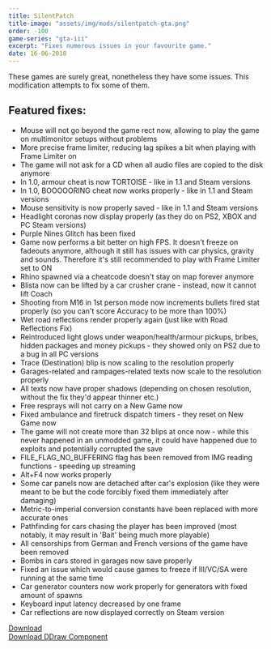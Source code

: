 ```yaml
---
title: SilentPatch
title-image: "assets/img/mods/silentpatch-gta.png"
order: -100
game-series: "gta-iii"
excerpt: "Fixes numerous issues in your favourite game."
date: 16-06-2018
---
```


These games are surely great, nonetheless they have some issues. This modification attempts to fix some of them.

## Featured fixes:
* Mouse will not go beyond the game rect now, allowing to play the game on multimonitor setups without problems
* More precise frame limiter, reducing lag spikes a bit when playing with Frame Limiter on
* The game will not ask for a CD when all audio files are copied to the disk anymore
* In 1.0, armour cheat is now TORTOISE - like in 1.1 and Steam versions
* In 1.0, BOOOOORING cheat now works properly - like in 1.1 and Steam versions
* Mouse sensitivity is now properly saved - like in 1.1 and Steam versions
* Headlight coronas now display properly (as they do on PS2, XBOX and PC Steam versions)
* Purple Nines Glitch has been fixed
* Game now performs a bit better on high FPS. It doesn't freeze on fadeouts anymore, although it still has issues with car physics, gravity and sounds. Therefore it's still recommended to play with Frame Limiter set to ON
* Rhino spawned via a cheatcode doesn't stay on map forever anymore
* Blista now can be lifted by a car crusher crane - instead, now it cannot lift Coach
* Shooting from M16 in 1st person mode now increments bullets fired stat properly (so you can't score Accuracy to be more than 100%)
* Wet road reflections render properly again (just like with Road Reflections Fix)
* Reintroduced light glows under weapon/health/armour pickups, bribes, hidden packages and money pickups - they showed only on PS2 due to a bug in all PC versions
* Trace (Destination) blip is now scaling to the resolution properly
* Garages-related and rampages-related texts now scale to the resolution properly
* All texts now have proper shadows (depending on chosen resolution, without the fix they'd appear thinner etc.)
* Free resprays will not carry on a New Game now
* Fixed ambulance and firetruck dispatch timers - they reset on New Game now
* The game will not create more than 32 blips at once now - while this never happened in an unmodded game, it could have happened due to exploits and potentially corrupted the save
* FILE_FLAG_NO_BUFFERING flag has been removed from IMG reading functions - speeding up streaming
* Alt+F4 now works properly
* Some car panels now are detached after car's explosion (like they were meant to be but the code forcibly fixed them immediately after damaging)
* Metric-to-imperial conversion constants have been replaced with more accurate ones
* Pathfinding for cars chasing the player has been improved (most notably, it may result in 'Bait' being much more playable)
* All censorships from German and French versions of the game have been removed
* Bombs in cars stored in garages now save properly
* Fixed an issue which would cause games to freeze if III/VC/SA were running at the same time
* Car generator counters now work properly for generators with fixed amount of spawns
* Keyboard input latency decreased by one frame
* Car reflections are now displayed correctly on Steam version

<div class="container">
<div class="row form-group"><a href="http://silent.rockstarvision.com/uploads/SilentPatchIII.zip" class="btn btn-primary btn-lg" role="button">Download</a></div>
<div class="row form-group"><a href="http://silent.rockstarvision.com/uploads/SilentPatchDDraw.zip" class="btn btn-primary btn-lg" role="button">Download DDraw Component</a></div>
</div>